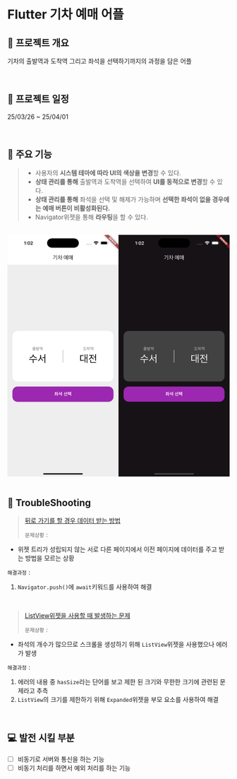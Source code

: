 # Flutter 기차 예매 어플

## 📣 프로젝트 개요

기차의 출발역과 도착역 그리고 좌석을 선택하기까지의 과정을 담은 어플

<br/>

## 📆 프로젝트 일정

25/03/26 ~ 25/04/01

<br/>

## 📑 주요 기능

> - 사용자의 **시스템 테마에 따라 UI의 색상을 변경**할 수 있다.
> - **상태 관리를 통해** 출발역과 도착역을 선택하여 **UI를 동적으로 변경**할 수 있다.
> - **상태 관리를 통해** 좌석을 선택 및 해제가 가능하며 **선택한 좌석이 없을 경우에는 예매 버튼이 비활성화된다.**
> - Navigator위젯을 통해 **라우팅**을 할 수 있다.

<br/>

<div style="display: flex; justify-content: center;">
    <div style="flex: 0 1 320px;"><img style="display: block; width: 100%;" src="assets/screenshot/light_mode.png" alt="라이트모드"></div>
    <div style="flex: 0 1 320px;"><img style="display: block; width: 100%;" src="assets/screenshot/dark_mode.png" alt="다크모드"></div>
</div>

<br/>

## 🚨 TroubleShooting

> <a href="https://skyhyunjinlee.tistory.com/entry/TIL-018-Flutter%EB%A1%9C-%EA%B8%B0%EC%B0%A8-%EC%A2%8C%EC%84%9D-%EC%98%88%EB%A7%A4-%EC%96%B4%ED%94%8C-%EB%A7%8C%EB%93%A4%EA%B8%B0-1" target="_blank">뒤로 가기를 할 경우 데이터 받는 방법</a>
>
> `문제상황` :

- 위젯 트리가 성립되지 않는 서로 다른 페이지에서 이전 페이지에 데이터를 주고 받는 방법을 모르는 상황

`해결과정` :

1. `Navigator.push()`에 `await`키워드를 사용하여 해결

<br/>

> <a href="https://skyhyunjinlee.tistory.com/entry/TIL-020-Flutter%EB%A1%9C-%EA%B8%B0%EC%B0%A8-%EC%A2%8C%EC%84%9D-%EC%98%88%EB%A7%A4-%EC%96%B4%ED%94%8C-%EB%A7%8C%EB%93%A4%EA%B8%B0-2" target="_blank">ListView위젯을 사용할 때 발생하는 문제</a>
>
> `문제상황` :

- 좌석의 개수가 많으므로 스크롤을 생성하기 위해 `ListView`위젯을 사용했으나 에러가 발생

`해결과정` :

1. 에러의 내용 중 `hasSize`라는 단어를 보고 제한 된 크기와 무한한 크기에 관련된 문제라고 추측
2. `ListView`의 크기를 제한하기 위해 `Expanded`위젯을 부모 요소를 사용하여 해결

<br/>

## 💻 발전 시킬 부분

- [ ] 비동기로 서버와 통신을 하는 기능
- [ ] 비동기 처리를 하면서 예외 처리를 하는 기능

